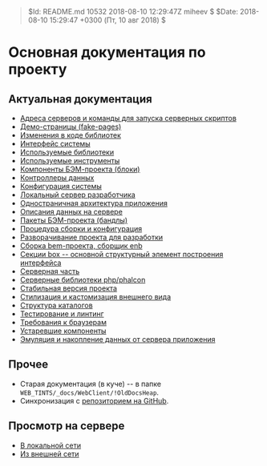 > $Id: README.md 10532 2018-08-10 12:29:47Z miheev $
> $Date: 2018-08-10 15:29:47 +0300 (Пт, 10 авг 2018) $

Основная документация по проекту
================================

Актуальная документация
-----------------------

- [Адреса серверов и команды для запуска серверных скриптов](dev-servers.md)
- [Демо-страницы (fake-pages)](fake-pages.md)
- [Изменения в коде библиотек](libs-patching.md)
- [Интерфейс системы](interface.md)
- [Используемые библиотеки](used-libs.md)
- [Используемые инструменты](used-tools.md)
- [Компоненты БЭМ-проекта (блоки)](bem-blocks.md)
- [Контроллеры данных](bem-controllers.md)
- [Конфигурация системы](configuration.md)
- [Локальный сервер разработчика](local-dev-server.md)
- [Одностраничная архитектура приложения](single-page-app.md)
- [Описания данных на сервере](server-data.md)
- [Пакеты БЭМ-проекта (бандлы)](bem-packets.md)
- [Процедура сборки и конфигурация](make.md)
- [Разворачивание проекта для разработки](local-dev-deployment.md)
- [Сборка bem-проекта, сборщик enb](enb-make.md)
- [Секции box -- основной структурный элемент построения интерфейса](interface-box-sections.md)
- [Серверная часть](server-side.md)
- [Серверные библиотеки php/phalcon](php-libs.md)
- [Стабильная версия проекта](stable-server.md)
- [Стилизация и кастомизация внешнего вида](styling.md)
- [Структура каталогов](catalogues.md)
- [Тестирование и линтинг](testing-and-linting.md)
- [Требования к браузерам](browser-requirements.md)
- [Устаревшие компоненты](obsolette-components.md)
- [Эмуляция и накопление данных от сервера приложения](fake-data.md)

Прочее
------

- Старая документация (в куче) -- в папке `WEB_TINTS/_docs/WebClient/!OldDocsHeap`.
- Синхронизация с [репозиторием на GitHub](https://github.com/lilliputten/vector-docs).

Просмотр на сервере
-------------------

- [В локальной сети](http://youcomp.geyser.ru/web_tints_doc/)
- [Из внешней сети](http://185.41.41.90:56010/web_tints_doc/)

